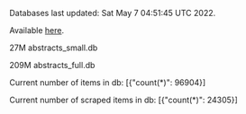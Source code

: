Databases last updated: Sat May  7 04:51:45 UTC 2022. 

Available [here](https://github.com/cbeauhilton/ash-db/releases).


27M	abstracts_small.db

209M	abstracts_full.db

Current number of items in db:
[{"count(*)": 96904}]

Current number of scraped items in db:
[{"count(*)": 24305}]
